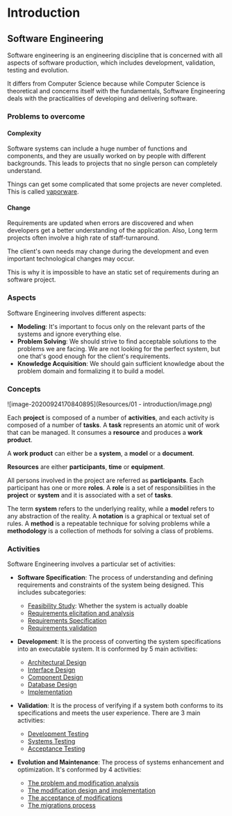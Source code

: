 # Introduction

## Software Engineering

Software engineering is an engineering discipline that is concerned with all aspects of software production, which includes development, validation, testing and evolution.

It differs from Computer Science because while Computer Science is theoretical and concerns itself with the fundamentals, Software Engineering deals with the practicalities of developing and delivering software.

### Problems to overcome

#### Complexity

Software systems can include a huge number of functions and components, and they are usually worked on by people with different backgrounds. This leads to projects that no single person can completely understand.

Things can get some complicated that some projects are never completed. This is called <u>vaporware</u>.

#### Change

Requirements are updated when errors are discovered and when developers get a better understanding of the application. Also, Long term projects often involve a high rate of staff-turnaround.

The client's own needs may change during the development and even important technological changes may occur.

This is why it is impossible to have an static set of requirements during an software project. 

### Aspects

Software Engineering involves different aspects:

- **Modeling**: It's important to focus only on the relevant parts of the systems and ignore everything else.
- **Problem Solving**: We should strive to find acceptable solutions to the problems we are facing. We are not looking for the perfect system, but one that's good enough for the client's requirements.
- **Knowledge Acquisition**: We should gain sufficient knowledge about the problem domain and formalizing it to build a model.

### Concepts

![image-20200924170840895](Resources/01 - introduction/image.png)

Each **project** is composed of a number of **activities**, and each activity is composed of a number of **tasks**. A **task** represents an atomic unit of work that can be managed. It consumes a **resource** and produces a **work product**.

A **work product** can either be a **system**, a **model** or a **document**. 

**Resources** are either **participants**, **time** or **equipment**.

All persons involved in the project are referred as **participants**. Each participant has one or more **roles**. A **role** is a set of responsibilities in the **project** or **system** and it is associated with a set of **tasks**.

The term **system** refers to the underlying reality, while a **model** refers to any abstraction of the reality. A **notation** is a graphical or textual set of rules. A **method** is a repeatable technique for solving problems while a **methodology** is a collection of methods for solving a class of problems.

### Activities

Software Engineering involves a particular set of activities:

- **Software Specification**: The process of understanding and defining requirements and constraints of the system being designed. This includes  subcategories:

  - <u>Feasibility Study</u>: Whether the system is actually doable
  - <u>Requirements elicitation and analysis</u>
  - <u>Requirements Specification</u>
  - <u>Requirements validation</u>

- **Development**: It is the process of converting the system specifications into an executable system. It is conformed by 5 main activities:

  - <u>Architectural Design</u>
  - <u>Interface Design</u>
  - <u>Component Design</u>
  - <u>Database Design</u>
  - <u>Implementation</u>

- **Validation**: It is the process of verifying if a system both conforms to its specifications and meets the user experience. There are 3 main activities:

  - <u>Development Testing</u>
  - <u>Systems Testing</u>
  - <u>Acceptance Testing</u>

- **Evolution and Maintenance**: The process of systems enhancement and optimization. It's conformed by 4 activities:

  - <u>The problem and modification analysis</u>
  - <u>The modification design and implementation</u>
  - <u>The acceptance of modifications</u>
  - <u>The migrations process</u>

  